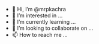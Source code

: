 - 👋 Hi, I’m @mrpkachra
- 👀 I’m interested in ...
- 🌱 I’m currently learning ...
- 💞️ I’m looking to collaborate on ...
- 📫 How to reach me ...

<!---
mrpkachra/mrpkachra is a ✨ special ✨ repository because its `README.md` (this file) appears on your GitHub profile.
You can click the Preview link to take a look at your changes.
--->
